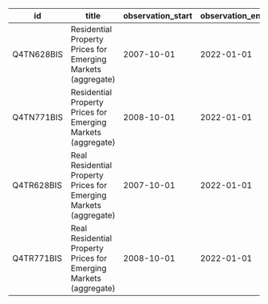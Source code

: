| id         | title                                                             | observation_start   | observation_end   |
|------------|-------------------------------------------------------------------|---------------------|-------------------|
| Q4TN628BIS | Residential Property Prices for Emerging Markets (aggregate)      | 2007-10-01          | 2022-01-01        |
| Q4TN771BIS | Residential Property Prices for Emerging Markets (aggregate)      | 2008-10-01          | 2022-01-01        |
| Q4TR628BIS | Real Residential Property Prices for Emerging Markets (aggregate) | 2007-10-01          | 2022-01-01        |
| Q4TR771BIS | Real Residential Property Prices for Emerging Markets (aggregate) | 2008-10-01          | 2022-01-01        |